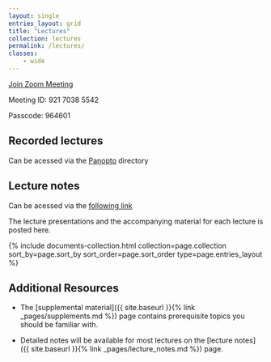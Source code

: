 ```yaml
---
layout: single
entries_layout: grid
title: "Lectures"
collection: lectures
permalink: /lectures/
classes:
    - wide
---
```



[Join Zoom Meeting](https://technion.zoom.us/j/92170385542?pwd=jd7cSGLMr7clbgprAR0IEToPb6lIPa.1)


Meeting ID: 921 7038 5542


Passcode: 964601


## Recorded lectures

Can be acessed via the [Panopto](https://panoptotech.cloud.panopto.eu/Panopto/Pages/Sessions/List.aspx?folderID=a1c5a124-18e4-4c97-b071-b22c00ef4c48) directory

## Lecture notes
Can be acessed via the [following link](https://drive.google.com/drive/folders/1QbgA02xlNyziOB7AiNJ1Pf6FzpIovt-3?usp=sharing) 

The lecture presentations and the accompanying material for each lecture is posted here.

<div class="grid-collection-container">
    <div class="entries-{{ page.entries_layout }}">
    {% include documents-collection.html collection=page.collection sort_by=page.sort_by sort_order=page.sort_order type=page.entries_layout %}
    </div>
</div>

## Additional Resources


- The [supplemental material]({{ site.baseurl }}{% link _pages/supplements.md %}) page 
  contains prerequisite topics you should be familiar with.

- Detailed notes will be available for most lectures on the
  [lecture notes]({{ site.baseurl }}{% link _pages/lecture_notes.md %}) page.

